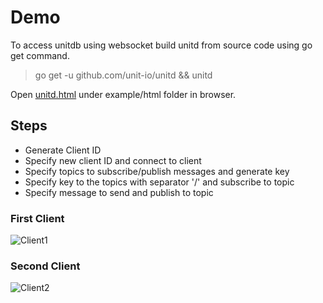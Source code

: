 # Demo
To access unitdb using websocket build unitd from source code using go get command.

> go get -u github.com/unit-io/unitd && unitd

Open [unitd.html](https://github.com/unit-io/unitd/blob/master/examples/html/unitd.html) under example/html folder in browser.

## Steps
- Generate Client ID
- Specify new client ID and connect to client
- Specify topics to subscribe/publish messages and generate key
- Specify key to the topics with separator '/' and subscribe to topic
- Specify message to send and publish to topic

### First Client
![Client1](https://github.com/unit-io/unitdb/tree/master/docs/img/client1.png)

### Second Client
![Client2](https://github.com/unit-io/unitdb/tree/master/docs/img/client2.png)